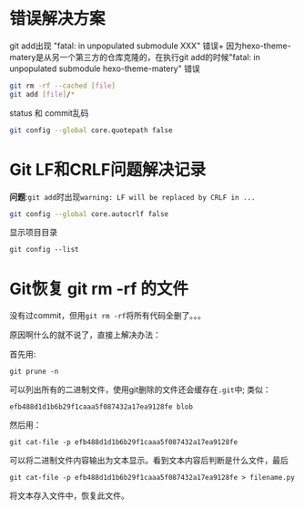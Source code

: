 # 错误解决方案
git add出现 "fatal: in unpopulated submodule XXX" 错误+
因为hexo-theme-matery是从另一个第三方的仓库克隆的，在执行git add的时候"fatal: in unpopulated submodule hexo-theme-matery" 错误

```sh
git rm -rf --cached [file]
git add [file]/*
```

status 和 commit乱码


```sh
git config --global core.quotepath false
```



# Git LF和CRLF问题解决记录

**问题**:`git add`时出现`warning: LF will be replaced by CRLF in ...`

```sh
git config --global core.autocrlf false
```



显示项目目录

```shell
git config --list
```

# Git恢复 git rm -rf 的文件

没有过commit，但用`git rm -rf`将所有代码全删了。。。

原因啊什么的就不说了，直接上解决办法：

首先用:

```shell
git prune -n
```

可以列出所有的二进制文件，使用git删除的文件还会缓存在`.git`中;
 类似：

```shell
efb488d1d1b6b29f1caaa5f087432a17ea9128fe blob
```

然后用：

```shell
git cat-file -p efb488d1d1b6b29f1caaa5f087432a17ea9128fe
```

可以将二进制文件内容输出为文本显示。看到文本内容后判断是什么文件，最后

```shell
git cat-file -p efb488d1d1b6b29f1caaa5f087432a17ea9128fe > filename.py
```

将文本存入文件中，恢复此文件。